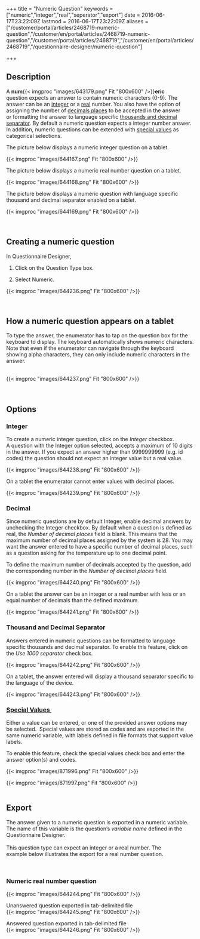 ﻿+++
title = "Numeric Question"
keywords = ["numeric","integer","real","seperator","export"]
date = 2016-06-17T23:22:09Z
lastmod = 2016-06-17T23:22:09Z
aliases = ["/customer/portal/articles/2468719-numeric-question","/customer/en/portal/articles/2468719-numeric-question","/customer/portal/articles/2468719","/customer/en/portal/articles/2468719","/questionnaire-designer/numeric-question"]

+++

Description
-----------

  
A **num**{{< imgproc "images/643179.png" Fit "800x600" />}}**eric** question expects an answer to
contain numeric characters (0-9). The answer can be an
[integer](#integer) or a [real](#decimal) number. You also have the
option of assigning the number of [decimals places](#max%20decimal) to
be accepted in the answer or formatting the answer to language specific
[thousands and decimal separator](#separator). By default a numeric
question expects a integer number answer. In addition, numeric questions
can be extended with [special
values](/questionnaire-designer/special-values-for-numeric-questions) as
categorical selections.  
  
The picture below displays a numeric integer question on a tablet.  
  
{{< imgproc "images/644167.png" Fit "800x600" />}}  
  
  
The picture below displays a numeric real number question on a
tablet.   
  
{{< imgproc "images/644168.png" Fit "800x600" />}}  
  
  
The picture below displays a numeric question with language specific
thousand and decimal separator enabled on a tablet.  
  
{{< imgproc "images/644169.png" Fit "800x600" />}}  
  
  
 

Creating a numeric question
---------------------------

  
  
In Questionnaire Designer,

1.  Click on the Question Type box.

2.  Select Numeric.

{{< imgproc "images/644236.png" Fit "800x600" />}}  
  
 

How a numeric question appears on a tablet
------------------------------------------

  
To type the answer, the enumerator has to tap on the question box for
the keyboard to display. The keyboard automatically shows
numeric characters. Note that even if the enumerator can navigate
through the keyboard showing alpha characters, they can only include
numeric characters in the answer.  
 

{{< imgproc "images/644237.png" Fit "800x600" />}}

  
  
  
 

Options
-------

  
  
  
<span id="integer"></span>

### Integer

  
  
To create a numeric integer question, click on the *Integer* checkbox.  
A question with the Integer option selected, accepts a maximum of 10
digits in the answer. If you expect an answer higher than 9999999999
(e.g. id codes) the question should not expect an integer value but a
real value.  
  
{{< imgproc "images/644238.png" Fit "800x600" />}}  
  
On a tablet the enumerator cannot enter values with decimal places.  
  
  
{{< imgproc "images/644239.png" Fit "800x600" />}}  
  
  
  
<span id="decimal"></span>

### Decimal

  
  
Since numeric questions are by default Integer, enable decimal answers
by unchecking the Integer checkbox. By default when a question is
defined as real, the *Number of decimal places* field is blank. This
means that the maximum number of decimal places assigned by the system
is 28. You may want the answer entered to have a specific number of
decimal places, such as a question asking for the temperature up to one
decimal point.  
  
<span id="max decimal"></span>To define the maximum number of decimals
accepted by the question, add the corresponding number in the *Number of
decimal places* field.  
  
{{< imgproc "images/644240.png" Fit "800x600" />}}  
  
  
On a tablet the answer can be an integer or a real number with less or
an equal number of decimals than the defined maximum.  
  
  
{{< imgproc "images/644241.png" Fit "800x600" />}}  
  
  
<span id="separator"></span>

### Thousand and Decimal Separator

Answers entered in numeric questions can be formatted to language
specific thousands and decimal separator. To enable this feature, click
on the *Use 1000 separator* check box.   
  
  
{{< imgproc "images/644242.png" Fit "800x600" />}}

  
On a tablet, the answer entered will display a thousand separator
specific to the language of the device.

{{< imgproc "images/644243.png" Fit "800x600" />}}

### [Special Values ](/questionnaire-designer/special-values-for-numeric-questions)

Either a value can be entered, or one of the provided answer options may
be selected.  Special values are stored as codes and are exported in the
same numeric variable, with labels defined in file formats that support
value labels.  
  
To enable this feature, check the special values check box and enter the
answer option(s) and codes.   
  
{{< imgproc "images/871996.png" Fit "800x600" />}}  
  
{{< imgproc "images/871997.png" Fit "800x600" />}}  
 

Export
------

  
The answer given to a numeric question is exported in a numeric
variable. The name of this variable is the question’s *variable name*
defined in the Questionnaire Designer.  
   
This question type can expect an integer or a real number. The
example below illustrates the export for a real number question.

 

### Numeric real number question

  
{{< imgproc "images/644244.png" Fit "800x600" />}}  
  
  
Unanswered question exported in tab-delimited file  
{{< imgproc "images/644245.png" Fit "800x600" />}}  
  
  
Answered question exported in tab-delimited file  
{{< imgproc "images/644246.png" Fit "800x600" />}}
